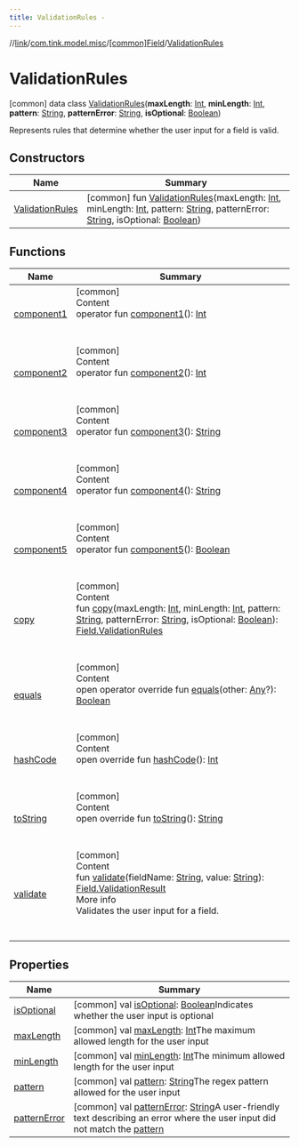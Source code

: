 ```yaml
---
title: ValidationRules -
---
```

//[link](../../../index.md)/[com.tink.model.misc](../../index.md)/[[common]Field](../index.md)/[ValidationRules](index.md)



# ValidationRules  
 [common] data class [ValidationRules](index.md)(**maxLength**: [Int](https://kotlinlang.org/api/latest/jvm/stdlib/kotlin/-int/index.html), **minLength**: [Int](https://kotlinlang.org/api/latest/jvm/stdlib/kotlin/-int/index.html), **pattern**: [String](https://kotlinlang.org/api/latest/jvm/stdlib/kotlin/-string/index.html), **patternError**: [String](https://kotlinlang.org/api/latest/jvm/stdlib/kotlin/-string/index.html), **isOptional**: [Boolean](https://kotlinlang.org/api/latest/jvm/stdlib/kotlin/-boolean/index.html))

Represents rules that determine whether the user input for a field is valid.

   


## Constructors  
  
|  Name|  Summary| 
|---|---|
| <a name="com.tink.model.misc/Field.ValidationRules/ValidationRules/#kotlin.Int#kotlin.Int#kotlin.String#kotlin.String#kotlin.Boolean/PointingToDeclaration/"></a>[ValidationRules](-validation-rules.md)| <a name="com.tink.model.misc/Field.ValidationRules/ValidationRules/#kotlin.Int#kotlin.Int#kotlin.String#kotlin.String#kotlin.Boolean/PointingToDeclaration/"></a> [common] fun [ValidationRules](-validation-rules.md)(maxLength: [Int](https://kotlinlang.org/api/latest/jvm/stdlib/kotlin/-int/index.html), minLength: [Int](https://kotlinlang.org/api/latest/jvm/stdlib/kotlin/-int/index.html), pattern: [String](https://kotlinlang.org/api/latest/jvm/stdlib/kotlin/-string/index.html), patternError: [String](https://kotlinlang.org/api/latest/jvm/stdlib/kotlin/-string/index.html), isOptional: [Boolean](https://kotlinlang.org/api/latest/jvm/stdlib/kotlin/-boolean/index.html))   <br>


## Functions  
  
|  Name|  Summary| 
|---|---|
| <a name="com.tink.model.misc/Field.ValidationRules/component1/#/PointingToDeclaration/"></a>[component1](component1.md)| <a name="com.tink.model.misc/Field.ValidationRules/component1/#/PointingToDeclaration/"></a>[common]  <br>Content  <br>operator fun [component1](component1.md)(): [Int](https://kotlinlang.org/api/latest/jvm/stdlib/kotlin/-int/index.html)  <br><br><br>
| <a name="com.tink.model.misc/Field.ValidationRules/component2/#/PointingToDeclaration/"></a>[component2](component2.md)| <a name="com.tink.model.misc/Field.ValidationRules/component2/#/PointingToDeclaration/"></a>[common]  <br>Content  <br>operator fun [component2](component2.md)(): [Int](https://kotlinlang.org/api/latest/jvm/stdlib/kotlin/-int/index.html)  <br><br><br>
| <a name="com.tink.model.misc/Field.ValidationRules/component3/#/PointingToDeclaration/"></a>[component3](component3.md)| <a name="com.tink.model.misc/Field.ValidationRules/component3/#/PointingToDeclaration/"></a>[common]  <br>Content  <br>operator fun [component3](component3.md)(): [String](https://kotlinlang.org/api/latest/jvm/stdlib/kotlin/-string/index.html)  <br><br><br>
| <a name="com.tink.model.misc/Field.ValidationRules/component4/#/PointingToDeclaration/"></a>[component4](component4.md)| <a name="com.tink.model.misc/Field.ValidationRules/component4/#/PointingToDeclaration/"></a>[common]  <br>Content  <br>operator fun [component4](component4.md)(): [String](https://kotlinlang.org/api/latest/jvm/stdlib/kotlin/-string/index.html)  <br><br><br>
| <a name="com.tink.model.misc/Field.ValidationRules/component5/#/PointingToDeclaration/"></a>[component5](component5.md)| <a name="com.tink.model.misc/Field.ValidationRules/component5/#/PointingToDeclaration/"></a>[common]  <br>Content  <br>operator fun [component5](component5.md)(): [Boolean](https://kotlinlang.org/api/latest/jvm/stdlib/kotlin/-boolean/index.html)  <br><br><br>
| <a name="com.tink.model.misc/Field.ValidationRules/copy/#kotlin.Int#kotlin.Int#kotlin.String#kotlin.String#kotlin.Boolean/PointingToDeclaration/"></a>[copy](copy.md)| <a name="com.tink.model.misc/Field.ValidationRules/copy/#kotlin.Int#kotlin.Int#kotlin.String#kotlin.String#kotlin.Boolean/PointingToDeclaration/"></a>[common]  <br>Content  <br>fun [copy](copy.md)(maxLength: [Int](https://kotlinlang.org/api/latest/jvm/stdlib/kotlin/-int/index.html), minLength: [Int](https://kotlinlang.org/api/latest/jvm/stdlib/kotlin/-int/index.html), pattern: [String](https://kotlinlang.org/api/latest/jvm/stdlib/kotlin/-string/index.html), patternError: [String](https://kotlinlang.org/api/latest/jvm/stdlib/kotlin/-string/index.html), isOptional: [Boolean](https://kotlinlang.org/api/latest/jvm/stdlib/kotlin/-boolean/index.html)): [Field.ValidationRules](index.md)  <br><br><br>
| <a name="kotlin/Any/equals/#kotlin.Any?/PointingToDeclaration/"></a>[equals](../../../com.tink.service.user/[common]-user-profile-service-impl/index.md#%5Bkotlin%2FAny%2Fequals%2F%23kotlin.Any%3F%2FPointingToDeclaration%2F%5D%2FFunctions%2F1647702525)| <a name="kotlin/Any/equals/#kotlin.Any?/PointingToDeclaration/"></a>[common]  <br>Content  <br>open operator override fun [equals](../../../com.tink.service.user/[common]-user-profile-service-impl/index.md#%5Bkotlin%2FAny%2Fequals%2F%23kotlin.Any%3F%2FPointingToDeclaration%2F%5D%2FFunctions%2F1647702525)(other: [Any](https://kotlinlang.org/api/latest/jvm/stdlib/kotlin/-any/index.html)?): [Boolean](https://kotlinlang.org/api/latest/jvm/stdlib/kotlin/-boolean/index.html)  <br><br><br>
| <a name="kotlin/Any/hashCode/#/PointingToDeclaration/"></a>[hashCode](../../../com.tink.service.user/[common]-user-profile-service-impl/index.md#%5Bkotlin%2FAny%2FhashCode%2F%23%2FPointingToDeclaration%2F%5D%2FFunctions%2F1647702525)| <a name="kotlin/Any/hashCode/#/PointingToDeclaration/"></a>[common]  <br>Content  <br>open override fun [hashCode](../../../com.tink.service.user/[common]-user-profile-service-impl/index.md#%5Bkotlin%2FAny%2FhashCode%2F%23%2FPointingToDeclaration%2F%5D%2FFunctions%2F1647702525)(): [Int](https://kotlinlang.org/api/latest/jvm/stdlib/kotlin/-int/index.html)  <br><br><br>
| <a name="kotlin/Any/toString/#/PointingToDeclaration/"></a>[toString](../../../com.tink.service.user/[common]-user-profile-service-impl/index.md#%5Bkotlin%2FAny%2FtoString%2F%23%2FPointingToDeclaration%2F%5D%2FFunctions%2F1647702525)| <a name="kotlin/Any/toString/#/PointingToDeclaration/"></a>[common]  <br>Content  <br>open override fun [toString](../../../com.tink.service.user/[common]-user-profile-service-impl/index.md#%5Bkotlin%2FAny%2FtoString%2F%23%2FPointingToDeclaration%2F%5D%2FFunctions%2F1647702525)(): [String](https://kotlinlang.org/api/latest/jvm/stdlib/kotlin/-string/index.html)  <br><br><br>
| <a name="com.tink.model.misc/Field.ValidationRules/validate/#kotlin.String#kotlin.String/PointingToDeclaration/"></a>[validate](validate.md)| <a name="com.tink.model.misc/Field.ValidationRules/validate/#kotlin.String#kotlin.String/PointingToDeclaration/"></a>[common]  <br>Content  <br>fun [validate](validate.md)(fieldName: [String](https://kotlinlang.org/api/latest/jvm/stdlib/kotlin/-string/index.html), value: [String](https://kotlinlang.org/api/latest/jvm/stdlib/kotlin/-string/index.html)): [Field.ValidationResult](../-validation-result/index.md)  <br>More info  <br>Validates the user input for a field.  <br><br><br>


## Properties  
  
|  Name|  Summary| 
|---|---|
| <a name="com.tink.model.misc/Field.ValidationRules/isOptional/#/PointingToDeclaration/"></a>[isOptional](is-optional.md)| <a name="com.tink.model.misc/Field.ValidationRules/isOptional/#/PointingToDeclaration/"></a> [common] val [isOptional](is-optional.md): [Boolean](https://kotlinlang.org/api/latest/jvm/stdlib/kotlin/-boolean/index.html)Indicates whether the user input is optional   <br>
| <a name="com.tink.model.misc/Field.ValidationRules/maxLength/#/PointingToDeclaration/"></a>[maxLength](max-length.md)| <a name="com.tink.model.misc/Field.ValidationRules/maxLength/#/PointingToDeclaration/"></a> [common] val [maxLength](max-length.md): [Int](https://kotlinlang.org/api/latest/jvm/stdlib/kotlin/-int/index.html)The maximum allowed length for the user input   <br>
| <a name="com.tink.model.misc/Field.ValidationRules/minLength/#/PointingToDeclaration/"></a>[minLength](min-length.md)| <a name="com.tink.model.misc/Field.ValidationRules/minLength/#/PointingToDeclaration/"></a> [common] val [minLength](min-length.md): [Int](https://kotlinlang.org/api/latest/jvm/stdlib/kotlin/-int/index.html)The minimum allowed length for the user input   <br>
| <a name="com.tink.model.misc/Field.ValidationRules/pattern/#/PointingToDeclaration/"></a>[pattern](pattern.md)| <a name="com.tink.model.misc/Field.ValidationRules/pattern/#/PointingToDeclaration/"></a> [common] val [pattern](pattern.md): [String](https://kotlinlang.org/api/latest/jvm/stdlib/kotlin/-string/index.html)The regex pattern allowed for the user input   <br>
| <a name="com.tink.model.misc/Field.ValidationRules/patternError/#/PointingToDeclaration/"></a>[patternError](pattern-error.md)| <a name="com.tink.model.misc/Field.ValidationRules/patternError/#/PointingToDeclaration/"></a> [common] val [patternError](pattern-error.md): [String](https://kotlinlang.org/api/latest/jvm/stdlib/kotlin/-string/index.html)A user-friendly text describing an error where the user input did not match the [pattern](pattern.md)   <br>

